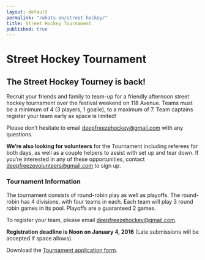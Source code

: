 ```yaml
---
layout: default
permalink: "/whats-on/street-hockey/"
title: Street Hockey Tournament
published: true
---
```





# Street Hockey Tournament

## The Street Hockey Tourney is back!

Recruit your friends and family to team-up for a friendly afternoon street hockey tournament over the festival weekend on 118 Avenue. Teams must be a minimum of 4 (3 players, 1 goalie), to a maximum of 7. Team captains register your team early as space is limited!

Please don’t hesitate to email deepfreezehockey@gmail.com with any questions.

**We’re also looking for volunteers** for the Tournament including referees for both days, as well as a couple helpers to assist with set up and tear down. If you’re interested in any of these opportunities, contact deepfreezevolunteers@gmail.com to sign up.

### Tournament Information

The tournament consists of round-robin play as well as playoffs. The round-robin has 4 divisions, with four teams in each. Each team will play 3 round robin games in its pool. Playoffs are a guaranteed 2 games. 

To register your team, please email deepfreezehockey@gmail.com.

**Registration deadline is Noon on January 4, 2016** (Late submissions will be accepted if space allows).

Download the [Tournament application form](https://www.dropbox.com/s/i07bo578qs4yjd5/DF2016-StreetHockey-Application.pdf?dl=1).
